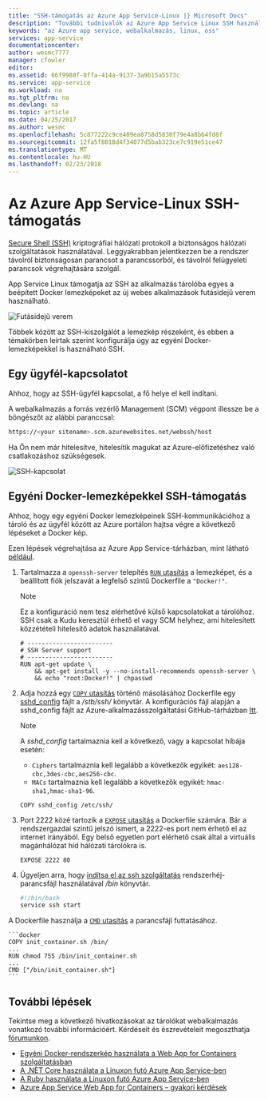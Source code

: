 ```yaml
---
title: "SSH-támogatás az Azure App Service-Linux |} Microsoft Docs"
description: "További tudnivalók az Azure App Service Linux SSH használatával."
keywords: "az Azure app service, webalkalmazás, linux, oss"
services: app-service
documentationcenter: 
author: wesmc7777
manager: cfowler
editor: 
ms.assetid: 66f9988f-8ffa-414a-9137-3a9b15a5573c
ms.service: app-service
ms.workload: na
ms.tgt_pltfrm: na
ms.devlang: na
ms.topic: article
ms.date: 04/25/2017
ms.author: wesmc
ms.openlocfilehash: 5c877222c9ce409ea8758d5830f79e4a8b64fd8f
ms.sourcegitcommit: 12fa5f8018d4f34077d5bab323ce7c919e51ce47
ms.translationtype: MT
ms.contentlocale: hu-HU
ms.lasthandoff: 02/23/2018
---
```

# <a name="ssh-support-for-azure-app-service-on-linux"></a>Az Azure App Service-Linux SSH-támogatás

[Secure Shell (SSH)](https://en.wikipedia.org/wiki/Secure_Shell) kriptográfiai hálózati protokoll a biztonságos hálózati szolgáltatások használatával. Leggyakrabban jelentkezzen be a rendszer távolról biztonságosan parancsot a parancssorból, és távolról felügyeleti parancsok végrehajtására szolgál.

App Service Linux támogatja az SSH az alkalmazás tárolóba egyes a beépített Docker lemezképeket az új webes alkalmazások futásidejű verem használható.

![Futásidejű verem](./media/app-service-linux-ssh-support/app-service-linux-runtime-stack.png)

Többek között az SSH-kiszolgálót a lemezkép részeként, és ebben a témakörben leírtak szerint konfigurálja úgy az egyéni Docker-lemezképekkel is használható SSH.

## <a name="making-a-client-connection"></a>Egy ügyfél-kapcsolatot

Ahhoz, hogy az SSH-ügyfél kapcsolat, a fő helye el kell indítani.

A webalkalmazás a forrás vezérlő Management (SCM) végpont illessze be a böngészőt az alábbi paranccsal:

```bash
https://<your sitename>.scm.azurewebsites.net/webssh/host
```

Ha Ön nem már hitelesítve, hitelesítik magukat az Azure-előfizetéshez való csatlakozáshoz szükségesek.

![SSH-kapcsolat](./media/app-service-linux-ssh-support/app-service-linux-ssh-connection.png)

## <a name="ssh-support-with-custom-docker-images"></a>Egyéni Docker-lemezképekkel SSH-támogatás

Ahhoz, hogy egy egyéni Docker lemezképeinek SSH-kommunikációhoz a tároló és az ügyfél között az Azure portálon hajtsa végre a következő lépéseket a Docker kép.

Ezen lépések végrehajtása az Azure App Service-tárházban, mint látható [például](https://github.com/Azure-App-Service/node/blob/master/6.9.3/).

1. Tartalmazza a `openssh-server` telepítés [ `RUN` utasítás](https://docs.docker.com/engine/reference/builder/#run) a lemezképet, és a beállított fiók jelszavát a legfelső szintű Dockerfile a `"Docker!"`.

    > [!NOTE]
    > Ez a konfiguráció nem tesz elérhetővé külső kapcsolatokat a tárolóhoz. SSH csak a Kudu keresztül érhető el vagy SCM helyhez, ami hitelesített közzétételi hitelesítő adatok használatával.

    ```docker
    # ------------------------
    # SSH Server support
    # ------------------------
    RUN apt-get update \
        && apt-get install -y --no-install-recommends openssh-server \
        && echo "root:Docker!" | chpasswd
    ```

1. Adja hozzá egy [ `COPY` utasítás](https://docs.docker.com/engine/reference/builder/#copy) történő másolásához Dockerfile egy [sshd_config](http://man.openbsd.org/sshd_config) fájlt a */stb/ssh/* könyvtár. A konfigurációs fájl alapján a sshd_config fájlt az Azure-alkalmazásszolgáltatási GitHub-tárházban [Itt](https://github.com/Azure-App-Service/node/blob/master/8.2.1/sshd_config).

    > [!NOTE]
    > A *sshd_config* tartalmaznia kell a következő, vagy a kapcsolat hibája esetén: 
    > * `Ciphers` tartalmaznia kell legalább a következők egyikét: `aes128-cbc,3des-cbc,aes256-cbc`.
    > * `MACs` tartalmaznia kell legalább a következők egyikét: `hmac-sha1,hmac-sha1-96`.

    ```docker
    COPY sshd_config /etc/ssh/
    ```

1. Port 2222 közé tartozik a [ `EXPOSE` utasítás](https://docs.docker.com/engine/reference/builder/#expose) a Dockerfile számára. Bár a rendszergazdai szintű jelszó ismert, a 2222-es port nem érhető el az internet irányából. Egy belső egyetlen port elérhető csak által a virtuális magánhálózat híd hálózati tárolókra is.

    ```docker
    EXPOSE 2222 80
    ```

1. Ügyeljen arra, hogy [indítsa el az ssh szolgáltatás](https://github.com/Azure-App-Service/node/blob/master/6.9.3/startup/init_container.sh) rendszerhéj-parancsfájl használatával */bin* könyvtár.

    ```bash
    #!/bin/bash
    service ssh start
    ```

A Dockerfile használja a [ `CMD` utasítás](https://docs.docker.com/engine/reference/builder/#cmd) a parancsfájl futtatásához.

    ```docker
    COPY init_container.sh /bin/
    ...
    RUN chmod 755 /bin/init_container.sh
    ...
    CMD ["/bin/init_container.sh"]
    ```

## <a name="next-steps"></a>További lépések

Tekintse meg a következő hivatkozásokat az tárolókat webalkalmazás vonatkozó további információért. Kérdéseit és észrevételeit megoszthatja [fórumunkon](https://social.msdn.microsoft.com/forums/azure/home?forum=windowsazurewebsitespreview).

* [Egyéni Docker-rendszerkép használata a Web App for Containers szolgáltatásban](quickstart-docker-go.md)
* [A .NET Core használata a Linuxon futó Azure App Service-ben](quickstart-dotnetcore.md)
* [A Ruby használata a Linuxon futó Azure App Service-ben](quickstart-ruby.md)
* [Azure App Service Web App for Containers – gyakori kérdések](app-service-linux-faq.md)